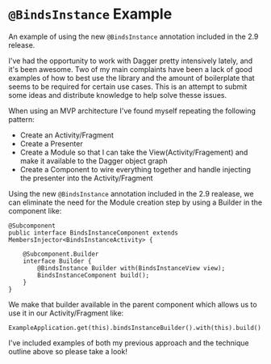 # `@BindsInstance` Example
An example of using the new `@BindsInstance` annotation included in the 2.9 release.

I've had the opportunity to work with Dagger pretty intensively lately, and it's been awesome. Two of my main complaints have been a lack of good examples of how to best use the library and the amount of boilerplate that seems to be required for certain use cases. This is an attempt to submit some ideas and distribute knowledge to help solve thesse issues.

When using an MVP architecture I've found myself repeating the following pattern:

* Create an Activity/Fragment
* Create a Presenter
* Create a Module so that I can take the View(Activity/Fragement) and make it available to the Dagger object graph
* Create a Component to wire everything together and handle injecting the presenter into the Activity/Fragment

Using the new `@BindsInstance` annotation included in the 2.9 realease, we can eliminate the need for the Module creation step by using a Builder in the component like:

```
@Subcomponent
public interface BindsInstanceComponent extends MembersInjector<BindsInstanceActivity> {

    @Subcomponent.Builder
    interface Builder {
        @BindsInstance Builder with(BindsInstanceView view);
        BindsInstanceComponent build();
    }
}
```

We make that builder available in the parent component which allows us to use it in our Activity/Fragment like:

```
ExampleApplication.get(this).bindsInstanceBuilder().with(this).build().injectMembers(this);
```

I've included examples of both my previous approach and the technique outline above so please take a look!